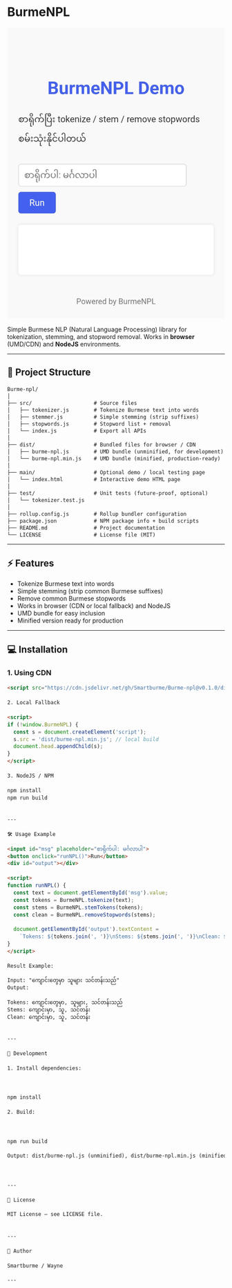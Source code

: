# BurmeNPL

[![BurmeNPL Demo](assets/demo.png)](https://smartburme.github.io/burme-npl/index.html)

Simple Burmese NLP (Natural Language Processing) library for tokenization, stemming, and stopword removal. Works in **browser** (UMD/CDN) and **NodeJS** environments.

---

## 📂 Project Structure
```
Burme-npl/
│
├── src/                    # Source files
│   ├── tokenizer.js        # Tokenize Burmese text into words
│   ├── stemmer.js          # Simple stemming (strip suffixes)
│   ├── stopwords.js        # Stopword list + removal
│   └── index.js            # Export all APIs
│
├── dist/                   # Bundled files for browser / CDN
│   ├── burme-npl.js        # UMD bundle (unminified, for development)
│   └── burme-npl.min.js    # UMD bundle (minified, production-ready)
│
├── main/                   # Optional demo / local testing page
│   └── index.html          # Interactive demo HTML page
│
├── test/                   # Unit tests (future-proof, optional)
│   └── tokenizer.test.js
│
├── rollup.config.js        # Rollup bundler configuration
├── package.json            # NPM package info + build scripts
├── README.md               # Project documentation
└── LICENSE                 # License file (MIT)
```
---

## ⚡ Features

- Tokenize Burmese text into words
- Simple stemming (strip common Burmese suffixes)
- Remove common Burmese stopwords
- Works in browser (CDN or local fallback) and NodeJS
- UMD bundle for easy inclusion
- Minified version ready for production

---

## 💻 Installation

### 1. Using CDN

```html
<script src="https://cdn.jsdelivr.net/gh/Smartburme/Burme-npl@v0.1.0/dist/burme-npl.min.js"></script>

2. Local Fallback

<script>
if (!window.BurmeNPL) {
  const s = document.createElement('script');
  s.src = 'dist/burme-npl.min.js'; // local build
  document.head.appendChild(s);
}
</script>

3. NodeJS / NPM

npm install
npm run build


---

🛠 Usage Example

<input id="msg" placeholder="စာရိုက်ပါ: မင်္ဂလာပါ">
<button onclick="runNPL()">Run</button>
<div id="output"></div>

<script>
function runNPL() {
  const text = document.getElementById('msg').value;
  const tokens = BurmeNPL.tokenize(text);
  const stems = BurmeNPL.stemTokens(tokens);
  const clean = BurmeNPL.removeStopwords(stems);

  document.getElementById('output').textContent =
    `Tokens: ${tokens.join(', ')}\nStems: ${stems.join(', ')}\nClean: ${clean.join(', ')}`;
}
</script>

Result Example:

Input: "ကျောင်းတွေမှာ သူများ သင်တန်းသည်"
Output:

Tokens: ကျောင်းတွေမှာ, သူများ, သင်တန်းသည်
Stems: ကျောင်းမှာ, သူ, သင်တန်း
Clean: ကျောင်းမှာ, သူ, သင်တန်း


---

🔧 Development

1. Install dependencies:



npm install

2. Build:



npm run build

Output: dist/burme-npl.js (unminified), dist/burme-npl.min.js (minified)



---

📄 License

MIT License – see LICENSE file.


---

👤 Author

Smartburme / Wayne

---
